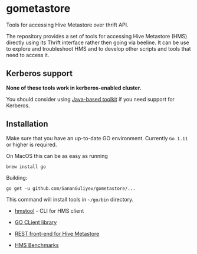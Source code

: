 # gometastore

Tools for accessing Hive Metastore over thrift API.

The repository provides a set of tools for accessing Hive Metastore (HMS) directly using
its Thrift interface rather then going via beeline. It can be use to explore and troubleshoot
HMS and to develop other scripts and tools that need to access it.

## Kerberos support

**None of these tools work in kerberos-enabled cluster.**

You should consider using [Java-based toolkit](https://github.com/SananGuliyev/hclient)
 if you need support for Kerberos.

## Installation

Make sure that you have an up-to-date GO environment. Currently `Go 1.11` or higher is required.

On MacOS this can be as easy as running

    brew install go

Building:

    go get -u github.com/SananGuliyev/gometastore/...
    
This command will install tools in `~/go/bin` directory.

* [hmstool][] - CLI for HMS client

[hmstool]: https://github.com/SananGuliyev/gometastore/tree/master/hmstool

* [GO CLient library][]

[GO CLient library]: https://github.com/SananGuliyev/gometastore/tree/master/hmsclient

* [REST front-end for Hive Metastore][]

[REST front-end for Hive Metastore]: https://github.com/SananGuliyev/gometastore/tree/master/hmsweb

* [HMS Benchmarks][]

[HMS Benchmarks]: https://github.com/SananGuliyev/gometastore/tree/master/hmsbench

 
